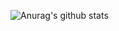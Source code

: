 ![Anurag's github stats](https://github-readme-stats.vercel.app/api?username=Tipsy-North&show_icons=true&theme=radical)


